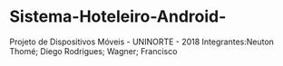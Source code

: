# Sistema-Hoteleiro-Android-
Projeto de Dispositivos Móveis - UNINORTE - 2018
Integrantes:Neuton Thomé; Diego Rodrigues; Wagner; Francisco
